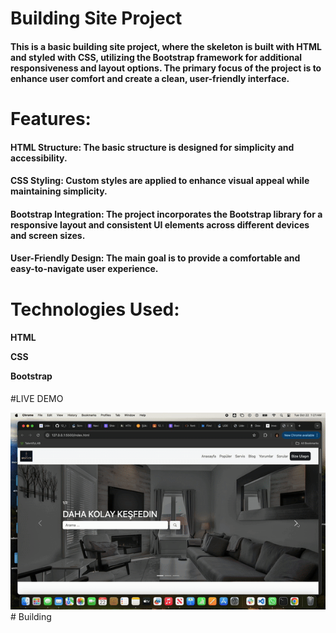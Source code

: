 # Building Site Project

<h4>This is a basic building site project, where the skeleton is built with HTML and styled with CSS, utilizing the Bootstrap framework for additional responsiveness and layout options. The primary focus of the project is to enhance user comfort and create a clean, user-friendly interface.</h4>

<h1>Features:</h1>

<h4><b>HTML Structure:</b>  The basic structure is designed for simplicity and accessibility.</h4>

<h4><b>CSS Styling:</b>  Custom styles are applied to enhance visual appeal while maintaining simplicity.</h4>

<h4><b>Bootstrap Integration:</b>  The project incorporates the Bootstrap library for a responsive layout and consistent UI elements across different devices and screen sizes.</h4>

<h4><b>User-Friendly Design:</b>  The main goal is to provide a comfortable and easy-to-navigate user experience.</h4>

<h1>Technologies Used:</h1>

<h4>HTML

CSS

Bootstrap</h4>

#LIVE DEMO

![](building.gif)# Building

